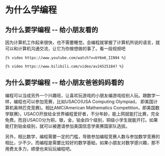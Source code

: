 # 为什么学编程

## 为什么要学编程 -- 给小朋友看的

因为计算机工作起来很快，也不需要睡觉。会编程就掌握了计算机所说的语言，就可以和计算机沟通交流，让它为你做想做的事了。看一段视频吧

```text
{% video https://www.youtube.com/watch?v=bY6m6_IIN94 %}
```

```text
{% video https://www.bilibili.com/video/av24525184? %}
```

## 为什么要学编程 -- 给小朋友爸爸妈妈看的

编程可以当成另外一个兴趣班，让喜欢玩游戏的小朋友编游戏给别人玩。跟数学一样，编程也可以参加竞赛，比如USACO\(USA Computing Olympiad， 即美国计算机奥林匹克竞赛\)。相比AMC\(American Mathematics Competition，即美国数学联赛\)，USACO开放给全世界编程爱好者，不分年龄，能上网就能打比赛，完全免费。而且USACO分为铜，银，金，铂金四个级别，铜级小学生就能开打。如果能打到铂金级别，就可以被邀请参加美国信息学奥赛国家队选拔。

另外，相比数学，编程需要一定的门槛，导致参加编程竞赛人数与参加数学竞赛的相比，少不少。而编程是需要比较好的数学基础，如果小朋友对数学感兴趣，那不用费太多力，顺便也来玩玩编程吧。



